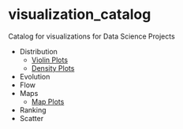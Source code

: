 # visualization_catalog
Catalog for visualizations for Data Science Projects

- Distribution
    - [Violin Plots](./Distribution/violin.ipynb)
    - [Density Plots](./Distribution/density.ipynb)
- Evolution
- Flow
- Maps
    - [Map Plots](./Maps/maps.ipynb)
- Ranking
- Scatter


